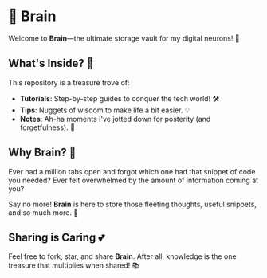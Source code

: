 # 🧠 Brain

Welcome to **Brain**—the ultimate storage vault for my digital neurons! 🌟

## What's Inside? 🎁

This repository is a treasure trove of:
- **Tutorials**: Step-by-step guides to conquer the tech world! 🛠️
- **Tips**: Nuggets of wisdom to make life a bit easier. 💡
- **Notes**: Ah-ha moments I've jotted down for posterity (and forgetfulness). 📝

## Why Brain? 🤔

Ever had a million tabs open and forgot which one had that snippet of code you needed? Ever felt overwhelmed by the amount of information coming at you? 

Say no more! **Brain** is here to store those fleeting thoughts, useful snippets, and so much more. 🎉

## Sharing is Caring 💕

Feel free to fork, star, and share **Brain**. After all, knowledge is the one treasure that multiplies when shared! 📚
